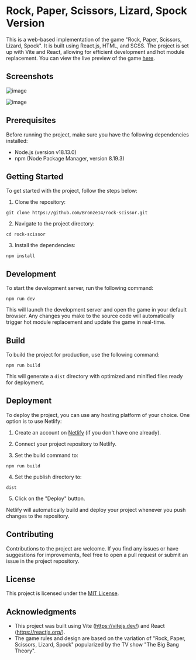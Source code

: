 # Rock, Paper, Scissors, Lizard, Spock Version

This is a web-based implementation of the game "Rock, Paper, Scissors, Lizard, Spock". It is built using React.js, HTML, and SCSS. The project is set up with Vite and React, allowing for efficient development and hot module replacement. You can view the live preview of the game [here](https://aesthetic-naiad-ba687e.netlify.app/).

## Screenshots

![image](https://github.com/Bronze14/rock-scissor/assets/76828789/3cbd4fd2-5593-4e19-818f-2e4c422d7d4a)

![image](https://github.com/Bronze14/rock-scissor/assets/76828789/a2e40292-73c1-49be-a499-1f16629dc78a)


## Prerequisites

Before running the project, make sure you have the following dependencies installed:

- Node.js (version v18.13.0)
- npm (Node Package Manager, version 8.19.3)

## Getting Started

To get started with the project, follow the steps below:

1. Clone the repository:

```
git clone https://github.com/Bronze14/rock-scissor.git
```

2. Navigate to the project directory:

```
cd rock-scissor
```

3. Install the dependencies:

```
npm install
```

## Development

To start the development server, run the following command:

```
npm run dev
```

This will launch the development server and open the game in your default browser. Any changes you make to the source code will automatically trigger hot module replacement and update the game in real-time.

## Build

To build the project for production, use the following command:

```
npm run build
```

This will generate a `dist` directory with optimized and minified files ready for deployment.

## Deployment

To deploy the project, you can use any hosting platform of your choice. One option is to use Netlify:

1. Create an account on [Netlify](https://www.netlify.com/) (if you don't have one already).

2. Connect your project repository to Netlify.

3. Set the build command to:

```
npm run build
```

4. Set the publish directory to:

```
dist
```

5. Click on the "Deploy" button.

Netlify will automatically build and deploy your project whenever you push changes to the repository.

## Contributing

Contributions to the project are welcome. If you find any issues or have suggestions for improvements, feel free to open a pull request or submit an issue in the project repository.

## License

This project is licensed under the [MIT License](LICENSE).

## Acknowledgments

- This project was built using Vite (https://vitejs.dev/) and React (https://reactjs.org/).
- The game rules and design are based on the variation of "Rock, Paper, Scissors, Lizard, Spock" popularized by the TV show "The Big Bang Theory".
